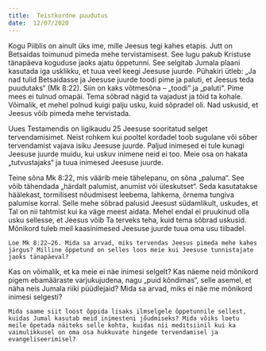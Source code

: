 ```yaml
---
title:  Teistkordne puudutus
date:  12/07/2020
---
```


Kogu Piiblis on ainult üks ime, mille Jeesus tegi kahes etapis. Jutt on Betsaidas toimunud pimeda mehe tervistamisest. See lugu pakub Kristuse tänapäeva koguduse jaoks ajatu õppetunni. See selgitab Jumala plaani kasutada iga usklikku, et tuua veel keegi Jeesuse juurde. Pühakiri ütleb: „Ja nad tulid Betsaidasse ja Jeesuse juurde toodi pime ja paluti, et Jeesus teda puudutaks“ (Mk 8:22). Siin on kaks võtmesõna – „toodi“ ja „paluti“. Pime mees ei tulnud omapäi. Tema sõbrad nägid ta vajadust ja tõid ta kohale. Võimalik, et mehel polnud kuigi palju usku, kuid sõpradel oli. Nad uskusid, et Jeesus võib pimeda mehe tervistada.

Uues Testamendis on ligikaudu 25 Jeesuse sooritatud selget tervendamisimet. Neist rohkem kui pooltel kordadel toob sugulane või sõber tervendamist vajava isiku Jeesuse juurde. Paljud inimesed ei tule kunagi Jeesuse juurde muidu, kui uskuv inimene neid ei too. Meie osa on hakata „tutvustajaks“ ja tuua inimesed Jeesuse juurde.

Teine sõna Mk 8:22, mis väärib meie tähelepanu, on sõna „paluma“. See võib tähendada „härdalt palumist, anumist või üleskutset“. Seda kasutatakse häälekast, tormilisest nõudmisest leebema, lahkema, õrnema tungiva palumise korral. Selle mehe sõbrad palusid Jeesust südamlikult, uskudes, et Tal on nii tahtmist kui ka väge meest aidata. Mehel endal ei pruukinud olla usku sellesse, et Jeesus võib Ta terveks teha, kuid tema sõbrad uskusid. Mõnikord tuleb meil kaasinimesed Jeesuse juurde tuua oma usu tiibadel.

`Loe Mk 8:22–26. Mida sa arvad, miks tervendas Jeesus pimeda mehe kahes järgus? Milline õppetund on selles loos meie kui Jeesuse tunnistajate jaoks tänapäeval?`

Kas on võimalik, et ka meie ei näe inimesi selgelt? Kas näeme neid mõnikord pigem ebamääraste varjukujudena, nagu „puid kõndimas“, selle asemel, et näha neis Jumala riiki püüdlejaid? Mida sa arvad, miks ei näe me mõnikord inimesi selgesti?

`Mida saame siit loost õppida lisaks ilmselgele õppetunnile sellest, kuidas Jumal kasutab meid inimesteni jõudmiseks? Mida võiks loetu meile õpetada näiteks selle kohta, kuidas nii meditsiinil kui ka vaimulikkusel on oma osa hukkuvate hingede tervendamisel ja evangeliseerimisel?`
